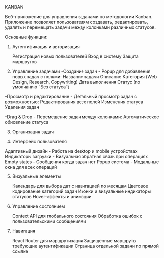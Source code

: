KANBAN 

Веб-приложение для управления задачами по методологии Kanban. Приложение позволяет пользователям создавать, редактировать, удалять и перемещать задачи между колонками различных статусов.

Основные функции:
1. Аутентификация и авторизация

    Регистрация новых пользователей
    Вход в систему
    Защита маршрутов

2. Управление задачами
-Создание задач - Popup для добавления новых задач с полями:
    Название задачи
    Описание
    Категория (Web Design, Research, Copywriting)
    Дата выполнения
    Статус (по умолчанию "Без статуса")

-Просмотр и редактирование - Детальный просмотр задач с возможностью:
    Редактирования всех полей
    Изменения статуса
    Удаления задач

-Drag & Drop - Перемещение задач между колонками:
    Автоматическое обновление статуса

3. Организация задач

4. Интерфейс пользователя

Адаптивный дизайн - Работа на desktop и mobile устройствах
Индикаторы загрузки - Визуальная обратная связь при операциях
Empty states - Сообщения когда задач нет
Popup система - Модальные окна для всех операций

5. Визуальные элементы

    Календарь для выбора дат с навигацией по месяцам
    Цветовое кодирование категорий задач
    Иконки и визуальные индикаторы статусов
    Hover-эффекты и анимации

6. Управление состоянием

    Context API для глобального состояния
    Обработка ошибок с пользовательскими сообщениями

7. Навигация

    React Router для маршрутизации
    Защищенные маршруты требующие аутентификации
    Страница отдельной задачи по прямой ссылке